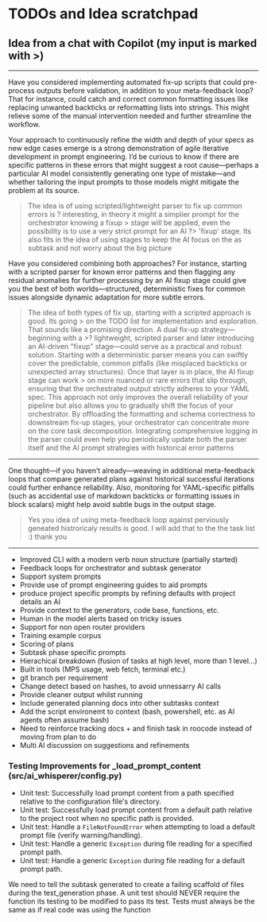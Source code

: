 # TODOs and Idea scratchpad

## Idea from a chat with Copilot (my input is marked with >)

----

Have you considered implementing automated fix-up scripts that could pre-process outputs before validation, in addition to your meta-feedback loop? That for instance, could catch and correct common formatting issues like replacing unwanted backticks or reformatting lists into strings. This might relieve some of the manual intervention needed and further streamline the workflow.

Your approach to continuously refine the width and depth of your specs as new edge cases emerge is a strong demonstration of agile iterative development in prompt engineering. I’d be curious to know if there are specific patterns in these errors that might suggest a root cause—perhaps a particular AI model consistently generating one type of mistake—and whether tailoring the input prompts to those models might mitigate the problem at its source.

> The idea is of using scripted/lightweight parser to fix up common errors is ?
> interesting, in theory it might a simplier prompt for the orchestrator knowing a fixup > stage will be applied, even the possibility is to use a very strict prompt for an AI ?> 'fixup' stage. Its also fits in the idea of using stages to keep the AI focus on the
> as subtask and not worry about the big picture

Have you considered combining both approaches? For instance, starting with a scripted parser for known error patterns and then flagging any residual anomalies for further processing by an AI fixup stage could give you the best of both worlds—structured, deterministic fixes for common issues alongside dynamic adaptation for more subtle errors.
> The idea of both types of fix up, starting with a scripted approach is good. Its going > on the TODO list for implementation and exploration.
> That sounds like a promising direction. A dual fix-up strategy—beginning with a >?
> lightweight, scripted parser and later introducing an AI-driven "fixup" stage—could
> serve as a practical and robust solution. Starting with a deterministic parser means
> you can swiftly cover the predictable, common pitfalls (like misplaced backticks or
> unexpected array structures). Once that layer is in place, the AI fixup stage can work > on more nuanced or rare errors that slip through, ensuring that the orchestrated
> output strictly adheres to your YAML spec.
This approach not only improves the overall reliability of your pipeline but also allows you to gradually shift the focus of your orchestrator. By offloading the formatting and schema correctness to downstream fix-up stages, your orchestrator can concentrate more on the core task decomposition. Integrating comprehensive logging in the parser could even help you periodically update both the parser itself and the AI prompt strategies with historical error patterns
----

One thought—if you haven’t already—weaving in additional meta-feedback loops that compare generated plans against historical successful iterations could further enhance reliability. Also, monitoring for YAML-specific pitfalls (such as accidental use of markdown backticks or formatting issues in block scalars) might help avoid subtle bugs in the output stage.
> Yes you idea of using meta-feedback loop against perviously geneated histroricaly
> results is good. I will add that to the the task list :) thank you
----

* Improved CLI with a modern verb noun structure (partially started)
* Feedback loops for orchestrator and subtask generator
* Support system prompts
* Provide use of prompt engineering guides to aid prompts
* produce project specific prompts by refining defaults with project details an AI
* Provide context to the generators, code base, functions, etc.
* Human in the model alerts based on tricky issues
* Support for non open router providers
* Training example corpus
* Scoring of plans
* Subtask phase specific prompts
* Hierachical breakdown (fusion of tasks at high level, more than 1 level...)
* Built in tools (MPS usage, web fetch, terminal etc.)
* git branch per requirement
* Change detect based on hashes, to avoid unnessarry AI calls
* Provide cleaner output whilst running
* Include generated planning docs into other subtasks context
* Add the script environemt to context (bash, powershell, etc. as AI agents often assume bash)
* Need to reinforce tracking docs + and finish task in roocode instead of moving from plan to do
* Multi AI discussion on suggestions and refinements

### Testing Improvements for _load_prompt_content (src/ai_whisperer/config.py)

* Unit test: Successfully load prompt content from a path specified relative to the configuration file's directory.
* Unit test: Successfully load prompt content from a default path relative to the project root when no specific path is provided.
* Unit test: Handle a `FileNotFoundError` when attempting to load a default prompt file (verify warning/handling).
* Unit test: Handle a generic `Exception` during file reading for a specified prompt path.
* Unit test: Handle a generic `Exception` during file reading for a default prompt path.

We need to tell the subtask generated to create a failing scaffold of files during the test_generation phase.
A unit test should NEVER require the function its testing to be modified to pass its test. Tests must always be the same as if real code was using the function
